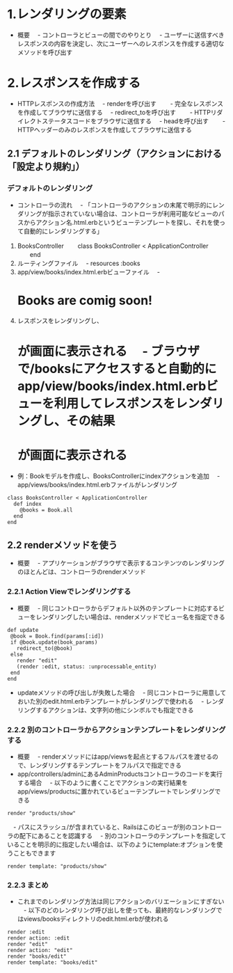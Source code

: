 # 1.レンダリングの要素
- 概要
　- コントローラとビューの間でのやりとり
　- ユーザーに送信すべきレスポンスの内容を決定し、次にユーザーへのレスポンスを作成する適切なメソッドを呼び出す
# 2.レスポンスを作成する
- HTTPレスポンスの作成方法
　- renderを呼び出す
　　- 完全なレスポンスを作成してブラウザに送信する
　- redirect_toを呼び出す
　　- HTTPリダイレクトステータスコードをブラウザに送信する
　- headを呼び出す
　　- HTTPヘッダーのみのレスポンスを作成してブラウザに送信する
## 2.1 デフォルトのレンダリング（アクションにおける「設定より規約」）
### デフォルトのレンダリング
- コントローラの流れ
　- 「コントローラのアクションの末尾で明示的にレンダリングが指示されていない場合は、コントローラが利用可能なビューのパスからアクション名.html.erbというビューテンプレートを探し、それを使って自動的にレンダリングする」
1. BooksController
　　class BooksController < ApplicationController
　　end
2. ルーティングファイル
　- resources :books
3. app/view/books/index.html.erbビューファイル
　- <h1>Books are comig soon!</h1>
4. レスポンスをレンダリングし、<h1>が画面に表示される
　- ブラウザで/booksにアクセスすると自動的にapp/view/books/index.html.erbビューを利用してレスポンスをレンダリングし、その結果<h1>が画面に表示される
- 例：Bookモデルを作成し、BooksControllerにindexアクションを追加
　- app/views/books/index.html.erbファイルがレンダリング
```
class BooksController < ApplicationController
  def index
    @books = Book.all
  end
end
```
## 2.2 renderメソッドを使う
- 概要
　- アプリケーションがブラウザで表示するコンテンツのレンダリングのほとんどは、コントローラのrenderメソッド
### 2.2.1 Action Viewでレンダリングする
 - 概要
 　- 同じコントローラからデフォルト以外のテンプレートに対応するビューをレンダリングしたい場合は、renderメソッドでビュー名を指定できる
 ```
 def update
  @book = Book.find(params[:id])
  if @book.update(book_params)
    redirect_to(@book)
  else
    render "edit"
    (render :edit, status: :unprocessable_entity)
  end
 end
 ```
 - updateメソッドの呼び出しが失敗した場合
 　- 同じコントローラに用意しておいた別のedit.html.erbテンプレートがレンダリングで使われる
 　- レンダリングするアクションは、文字列の他にシンボルでも指定できる
### 2.2.2 別のコントローラからアクションテンプレートをレンダリングする
 - 概要
 　- renderメソッドにはapp/viewsを起点とするフルパスを渡せるので、レンダリングするテンプレートをフルパスで指定できる
 - app/controllers/adminにあるAdminProductsコントローラのコードを実行する場合
 　- 以下のように書くことでアクションの実行結果をapp/views/productsに置かれているビューテンプレートでレンダリングできる
 ```
 render "products/show"
 ```
　- パスにスラッシュ/が含まれていると、Railsはこのビューが別のコントローラの配下にあることを認識する
　- 別のコントローラのテンプレートを指定していることを明示的に指定したい場合は、以下のようにtemplate:オプションを使うこともできます
```
render template: "products/show"
```
### 2.2.3 まとめ
- これまでのレンダリング方法は同じアクションのバリエーションにすぎない
　- 以下のどのレンダリング呼び出しを使っても、最終的なレンダリングではviews/booksディレクトリのedit.html.erbが使われる
```
render :edit
render action: :edit
render "edit"
render action: "edit"
render "books/edit"
render template: "books/edit"
```

